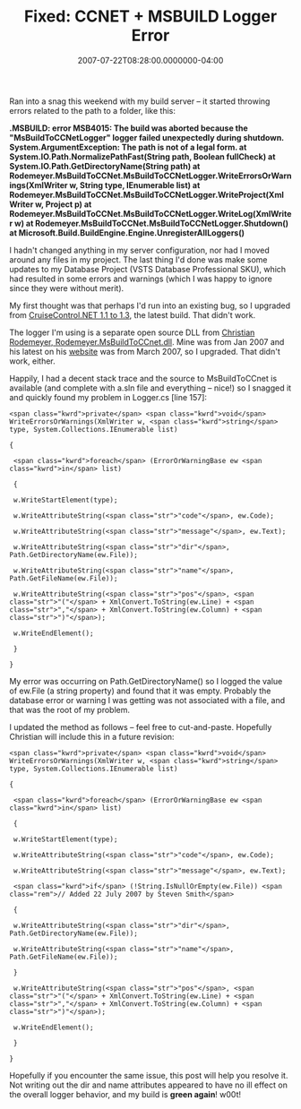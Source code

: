 ﻿---
title: "Fixed: CCNET + MSBUILD Logger Error"
date: "2007-07-22T08:28:00.0000000-04:00"
description: "Ran into a snag this weekend with my build server – it started throwing errors related to the path to a folder, like this:"
featuredImage: img/fixed-ccnet-msbuild-logger-error-featured.png
---

Ran into a snag this weekend with my build server – it started throwing errors related to the path to a folder, like this:

**.MSBUILD: error MSB4015: The build was aborted because the "MsBuildToCCNetLogger" logger failed unexpectedly during shutdown. System.ArgumentException: The path is not of a legal form. at System.IO.Path.NormalizePathFast(String path, Boolean fullCheck) at System.IO.Path.GetDirectoryName(String path) at Rodemeyer.MsBuildToCCNet.MsBuildToCCNetLogger.WriteErrorsOrWarnings(XmlWriter w, String type, IEnumerable list) at Rodemeyer.MsBuildToCCNet.MsBuildToCCNetLogger.WriteProject(XmlWriter w, Project p) at Rodemeyer.MsBuildToCCNet.MsBuildToCCNetLogger.WriteLog(XmlWriter w) at Rodemeyer.MsBuildToCCNet.MsBuildToCCNetLogger.Shutdown() at Microsoft.Build.BuildEngine.Engine.UnregisterAllLoggers()**

I hadn't changed anything in my server configuration, nor had I moved around any files in my project. The last thing I'd done was make some updates to my Database Project (VSTS Database Professional SKU), which had resulted in some errors and warnings (which I was happy to ignore since they were without merit).

My first thought was that perhaps I'd run into an existing bug, so I upgraded from [CruiseControl.NET 1.1 to 1.3](http://confluence.public.thoughtworks.org/display/CCNET/Welcome+to+CruiseControl.NET), the latest build. That didn't work.

The logger I'm using is a separate open source DLL from [Christian Rodemeyer, Rodemeyer.MsBuildToCCnet.dll](http://confluence.public.thoughtworks.org/display/CCNETCOMM/Improved+MSBuild+Integration). Mine was from Jan 2007 and his latest on his [website](http://confluence.public.thoughtworks.org/display/CCNETCOMM/Improved+MSBuild+Integration) was from March 2007, so I upgraded. That didn't work, either.

Happily, I had a decent stack trace and the source to MsBuildToCCnet is available (and complete with a.sln file and everything – nice!) so I snagged it and quickly found my problem in Logger.cs \[line 157]:


```
<span class="kwrd">private</span> <span class="kwrd">void</span> WriteErrorsOrWarnings(XmlWriter w, <span class="kwrd">string</span> type, System.Collections.IEnumerable list)

{

 <span class="kwrd">foreach</span> (ErrorOrWarningBase ew <span class="kwrd">in</span> list)

 {

 w.WriteStartElement(type);

 w.WriteAttributeString(<span class="str">"code"</span>, ew.Code);

 w.WriteAttributeString(<span class="str">"message"</span>, ew.Text);

 w.WriteAttributeString(<span class="str">"dir"</span>, Path.GetDirectoryName(ew.File));

 w.WriteAttributeString(<span class="str">"name"</span>, Path.GetFileName(ew.File));

 w.WriteAttributeString(<span class="str">"pos"</span>, <span class="str">"("</span> + XmlConvert.ToString(ew.Line) + <span class="str">","</span> + XmlConvert.ToString(ew.Column) + <span class="str">")"</span>);

 w.WriteEndElement();

 }

}
```


My error was occurring on Path.GetDirectoryName() so I logged the value of ew.File (a string property) and found that it was empty. Probably the database error or warning I was getting was not associated with a file, and that was the root of my problem.

I updated the method as follows – feel free to cut-and-paste. Hopefully Christian will include this in a future revision:


```
<span class="kwrd">private</span> <span class="kwrd">void</span> WriteErrorsOrWarnings(XmlWriter w, <span class="kwrd">string</span> type, System.Collections.IEnumerable list)

{

 <span class="kwrd">foreach</span> (ErrorOrWarningBase ew <span class="kwrd">in</span> list)

 {

 w.WriteStartElement(type);

 w.WriteAttributeString(<span class="str">"code"</span>, ew.Code);

 w.WriteAttributeString(<span class="str">"message"</span>, ew.Text);

 <span class="kwrd">if</span> (!String.IsNullOrEmpty(ew.File)) <span class="rem">// Added 22 July 2007 by Steven Smith</span>

 {

 w.WriteAttributeString(<span class="str">"dir"</span>, Path.GetDirectoryName(ew.File));

 w.WriteAttributeString(<span class="str">"name"</span>, Path.GetFileName(ew.File));

 }

 w.WriteAttributeString(<span class="str">"pos"</span>, <span class="str">"("</span> + XmlConvert.ToString(ew.Line) + <span class="str">","</span> + XmlConvert.ToString(ew.Column) + <span class="str">")"</span>);

 w.WriteEndElement();

 }

}
```


Hopefully if you encounter the same issue, this post will help you resolve it. Not writing out the dir and name attributes appeared to have no ill effect on the overall logger behavior, and my build is **green again**! w00t!

